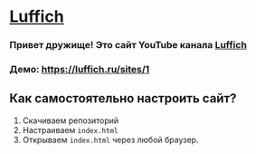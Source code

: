 # [**Luffich**](https://www.youtube.com/c/Луффич?sub_confirmation=1)

### Привет дружище! Это сайт YouTube канала [Luffich](https://www.youtube.com/c/Луффич?sub_confirmation=1)
### Демо: https://luffich.ru/sites/1

## Как самостоятельно настроить сайт?

1. Скачиваем репозиторий
2. Настраиваем `index.html`
3. Открываем `index.html` через любой браузер.
